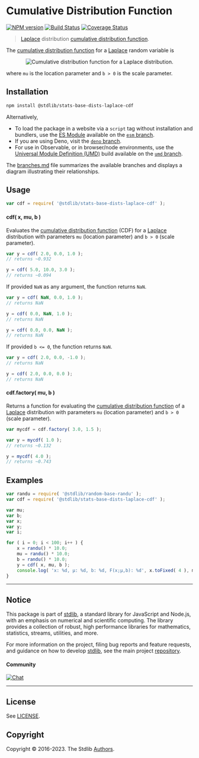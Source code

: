 <!--

@license Apache-2.0

Copyright (c) 2018 The Stdlib Authors.

Licensed under the Apache License, Version 2.0 (the "License");
you may not use this file except in compliance with the License.
You may obtain a copy of the License at

   http://www.apache.org/licenses/LICENSE-2.0

Unless required by applicable law or agreed to in writing, software
distributed under the License is distributed on an "AS IS" BASIS,
WITHOUT WARRANTIES OR CONDITIONS OF ANY KIND, either express or implied.
See the License for the specific language governing permissions and
limitations under the License.

-->

# Cumulative Distribution Function

[![NPM version][npm-image]][npm-url] [![Build Status][test-image]][test-url] [![Coverage Status][coverage-image]][coverage-url] <!-- [![dependencies][dependencies-image]][dependencies-url] -->

> [Laplace][laplace-distribution] distribution [cumulative distribution function][cdf].

<section class="intro">

The [cumulative distribution function][cdf] for a [Laplace][laplace-distribution] random variable is

<!-- <equation class="equation" label="eq:laplace_cdf" align="center" raw="F(x;\mu,b) =\tfrac{1}{2} + \tfrac{1}{2} \operatorname{sgn}(x-\mu) \left(1-\exp \left(-\frac{|x-\mu|}{b} \right ) \right )" alt="Cumulative distribution function for a Laplace distribution."> -->

<div class="equation" align="center" data-raw-text="F(x;\mu,b) =\tfrac{1}{2} + \tfrac{1}{2} \operatorname{sgn}(x-\mu) \left(1-\exp \left(-\frac{|x-\mu|}{b} \right ) \right )" data-equation="eq:laplace_cdf">
    <img src="https://cdn.jsdelivr.net/gh/stdlib-js/stdlib@591cf9d5c3a0cd3c1ceec961e5c49d73a68374cb/lib/node_modules/@stdlib/stats/base/dists/laplace/cdf/docs/img/equation_laplace_cdf.svg" alt="Cumulative distribution function for a Laplace distribution.">
    <br>
</div>

<!-- </equation> -->

where `mu` is the location parameter and `b > 0` is the scale parameter.

</section>

<!-- /.intro -->

<section class="installation">

## Installation

```bash
npm install @stdlib/stats-base-dists-laplace-cdf
```

Alternatively,

-   To load the package in a website via a `script` tag without installation and bundlers, use the [ES Module][es-module] available on the [`esm` branch][esm-url].
-   If you are using Deno, visit the [`deno` branch][deno-url].
-   For use in Observable, or in browser/node environments, use the [Universal Module Definition (UMD)][umd] build available on the [`umd` branch][umd-url].

The [branches.md][branches-url] file summarizes the available branches and displays a diagram illustrating their relationships.

</section>

<section class="usage">

## Usage

```javascript
var cdf = require( '@stdlib/stats-base-dists-laplace-cdf' );
```

#### cdf( x, mu, b )

Evaluates the [cumulative distribution function][cdf] (CDF) for a [Laplace][laplace-distribution] distribution with parameters `mu` (location parameter) and `b > 0` (scale parameter).

```javascript
var y = cdf( 2.0, 0.0, 1.0 );
// returns ~0.932

y = cdf( 5.0, 10.0, 3.0 );
// returns ~0.094
```

If provided `NaN` as any argument, the function returns `NaN`.

```javascript
var y = cdf( NaN, 0.0, 1.0 );
// returns NaN

y = cdf( 0.0, NaN, 1.0 );
// returns NaN

y = cdf( 0.0, 0.0, NaN );
// returns NaN
```

If provided `b <= 0`, the function returns `NaN`.

```javascript
var y = cdf( 2.0, 0.0, -1.0 );
// returns NaN

y = cdf( 2.0, 0.0, 0.0 );
// returns NaN
```

#### cdf.factory( mu, b )

Returns a function for evaluating the [cumulative distribution function][cdf] of a [Laplace][laplace-distribution] distribution with parameters `mu` (location parameter) and `b > 0` (scale parameter).

```javascript
var mycdf = cdf.factory( 3.0, 1.5 );

var y = mycdf( 1.0 );
// returns ~0.132

y = mycdf( 4.0 );
// returns ~0.743
```

</section>

<!-- /.usage -->

<section class="examples">

## Examples

<!-- eslint no-undef: "error" -->

```javascript
var randu = require( '@stdlib/random-base-randu' );
var cdf = require( '@stdlib/stats-base-dists-laplace-cdf' );

var mu;
var b;
var x;
var y;
var i;

for ( i = 0; i < 100; i++ ) {
    x = randu() * 10.0;
    mu = randu() * 10.0;
    b = randu() * 10.0;
    y = cdf( x, mu, b );
    console.log( 'x: %d, µ: %d, b: %d, F(x;µ,b): %d', x.toFixed( 4 ), mu.toFixed( 4 ), b.toFixed( 4 ), y.toFixed( 4 ) );
}
```

</section>

<!-- /.examples -->

<!-- Section for related `stdlib` packages. Do not manually edit this section, as it is automatically populated. -->

<section class="related">

</section>

<!-- /.related -->

<!-- Section for all links. Make sure to keep an empty line after the `section` element and another before the `/section` close. -->


<section class="main-repo" >

* * *

## Notice

This package is part of [stdlib][stdlib], a standard library for JavaScript and Node.js, with an emphasis on numerical and scientific computing. The library provides a collection of robust, high performance libraries for mathematics, statistics, streams, utilities, and more.

For more information on the project, filing bug reports and feature requests, and guidance on how to develop [stdlib][stdlib], see the main project [repository][stdlib].

#### Community

[![Chat][chat-image]][chat-url]

---

## License

See [LICENSE][stdlib-license].


## Copyright

Copyright &copy; 2016-2023. The Stdlib [Authors][stdlib-authors].

</section>

<!-- /.stdlib -->

<!-- Section for all links. Make sure to keep an empty line after the `section` element and another before the `/section` close. -->

<section class="links">

[npm-image]: http://img.shields.io/npm/v/@stdlib/stats-base-dists-laplace-cdf.svg
[npm-url]: https://npmjs.org/package/@stdlib/stats-base-dists-laplace-cdf

[test-image]: https://github.com/stdlib-js/stats-base-dists-laplace-cdf/actions/workflows/test.yml/badge.svg?branch=main
[test-url]: https://github.com/stdlib-js/stats-base-dists-laplace-cdf/actions/workflows/test.yml?query=branch:main

[coverage-image]: https://img.shields.io/codecov/c/github/stdlib-js/stats-base-dists-laplace-cdf/main.svg
[coverage-url]: https://codecov.io/github/stdlib-js/stats-base-dists-laplace-cdf?branch=main

<!--

[dependencies-image]: https://img.shields.io/david/stdlib-js/stats-base-dists-laplace-cdf.svg
[dependencies-url]: https://david-dm.org/stdlib-js/stats-base-dists-laplace-cdf/main

-->

[chat-image]: https://img.shields.io/gitter/room/stdlib-js/stdlib.svg
[chat-url]: https://gitter.im/stdlib-js/stdlib/

[stdlib]: https://github.com/stdlib-js/stdlib

[stdlib-authors]: https://github.com/stdlib-js/stdlib/graphs/contributors

[umd]: https://github.com/umdjs/umd
[es-module]: https://developer.mozilla.org/en-US/docs/Web/JavaScript/Guide/Modules

[deno-url]: https://github.com/stdlib-js/stats-base-dists-laplace-cdf/tree/deno
[umd-url]: https://github.com/stdlib-js/stats-base-dists-laplace-cdf/tree/umd
[esm-url]: https://github.com/stdlib-js/stats-base-dists-laplace-cdf/tree/esm
[branches-url]: https://github.com/stdlib-js/stats-base-dists-laplace-cdf/blob/main/branches.md

[stdlib-license]: https://raw.githubusercontent.com/stdlib-js/stats-base-dists-laplace-cdf/main/LICENSE

[cdf]: https://en.wikipedia.org/wiki/Cumulative_distribution_function

[laplace-distribution]: https://en.wikipedia.org/wiki/Laplace_distribution

</section>

<!-- /.links -->
